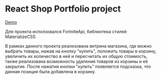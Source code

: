 # React Shop Portfolio project

[Demo](https://nkozlovskaya.github.io/react-shop)

Для проекта исползовался FortniteApi, библиотека стилей MaterializeCSS

В рамках данного проекта реализована витрина магазина, где можно выбрать товары, нажав на кнопку "купить", положить товары в корзину, увеличить их количество в ней и пересчитать их общую стоимость, также реализована возможность удаления товаров из корзины и её закрытие. После нажатия кнопки "купить" появляется подсказка, что данная позиция была добавлена в корзину.
